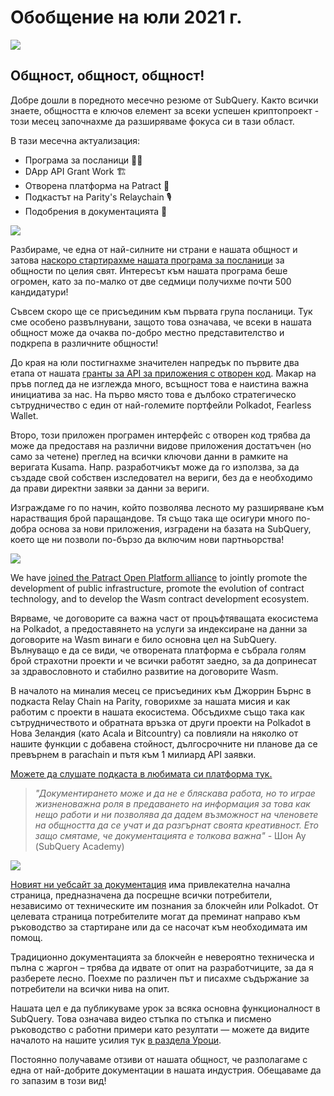 # Обобщение на юли 2021 г.

![](https://miro.medium.com/max/1400/1*2z3_9s-SY7dAvfe6xf9IDA.png)

## Общност, общност, общност!

Добре дошли в поредното месечно резюме от SubQuery. Както всички знаете, общността е ключов елемент за всеки успешен криптопроект - този месец започнахме да разширяваме фокуса си в тази област.

В тази месечна актуализация:

- Програма за посланици 👩💼
- DApp API Grant Work 🏗
- Отворена платформа на Patract 🌃
- Подкастът на Parity's Relaychain 🎙
- Подобрения в документацията 📑

![](https://miro.medium.com/max/1400/0*pe3Z3x1lGb_RLa5x)

Разбираме, че една от най-силните ни страни е нашата общност и затова [наскоро стартирахме нашата програма за посланици](../blogs/20210713-Introducing-the-SubQuery-Ambassador-Program.md) за общности по целия свят. Интересът към нашата програма беше огромен, като за по-малко от две седмици получихме почти 500 кандидатури!

Съвсем скоро ще се присъединим към първата група посланици. Тук сме особено развълнувани, защото това означава, че всеки в нашата общност може да очаква по-добро местно представителство и подкрепа в различните общности!

До края на юли постигнахме значителен напредък по първите два етапа от нашата [гранты за API за приложения с отворен код](https://kusama.polkassembly.io/treasury/95). Макар на пръв поглед да не изглежда много, всъщност това е наистина важна инициатива за нас. На първо място това е дълбоко стратегическо сътрудничество с един от най-големите портфейли Polkadot, Fearless Wallet.

Второ, този приложен програмен интерфейс с отворен код трябва да може да предоставя на различни видове приложения достатъчен (но само за четене) преглед на всички ключови данни в рамките на веригата Kusama. Напр. разработчикът може да го използва, за да създаде свой собствен изследовател на вериги, без да е необходимо да прави директни заявки за данни за вериги.

Изграждаме го по начин, който позволява лесното му разширяване към нарастващия брой паращандове. Тя също така ще осигури много по-добра основа за нови приложения, изградени на базата на SubQuery, което ще ни позволи по-бързо да включим нови партньорства!

![](https://miro.medium.com/max/1400/0*AhM68fyjjSp_2edZ)

We have [joined the Patract Open Platform alliance](../blogs/20210714-SubQuery-is-Joining-the-Patract-Open-Platform.md) to jointly promote the development of public infrastructure, promote the evolution of contract technology, and to develop the Wasm contract development ecosystem.

Вярваме, че договорите са важна част от процъфтяващата екосистема на Polkadot, а предоставянето на услуги за индексиране на данни за договорите на Wasm винаги е било основна цел на SubQuery. Вълнуващо е да се види, че отворената платформа е събрала голям брой страхотни проекти и че всички работят заедно, за да допринесат за здравословното и стабилно развитие на договорите Wasm.

В началото на миналия месец се присъединих към Джоррин Бърнс в подкаста Relay Chain на Parity, говорихме за нашата мисия и как работим с проекти в нашата екосистема. Обсъдихме също така как сътрудничеството и обратната връзка от други проекти на Polkadot в Нова Зеландия (като Acala и Bitcountry) са повлияли на няколко от нашите функции с добавена стойност, дългосрочните ни планове да се превърнем в parachain и пътя към 1 милиард API заявки.

[Можете да слушате подкаста в любимата си платформа тук.](https://relaychain.fm/35-querying-the-worlds-data-with-subquery)

> _"Документирането може и да не е бляскава работа, но то играе жизненоважна роля в предаването на информация за това как нещо работи и ни позволява да дадем възможност на членовете на общността да се учат и да разгърнат своята креативност. Ето защо смятаме, че документацията е толкова важна"_ - Шон Ау (SubQuery Academy)

![](https://miro.medium.com/max/1200/0*tvcfXFxHc6shdmAy.gif)

[Новият ни уебсайт за документация](https://doc.subquery.network/) има привлекателна начална страница, предназначена да посрещне всички потребители, независимо от техническите им познания за блокчейн или Polkadot. От целевата страница потребителите могат да преминат направо към ръководство за стартиране или да се насочат към необходимата им помощ.

Традиционно документацията за блокчейн е невероятно техническа и пълна с жаргон – трябва да идвате от опит на разработчиците, за да я разберете лесно. Поехме по различен път и писахме съдържание за потребители на всички нива на опит.

Нашата цел е да публикуваме урок за всяка основна функционалност в SubQuery. Това означава видео стъпка по стъпка и писмено ръководство с работни примери като резултати — можете да видите началото на нашите усилия тук [в раздела Уроци](https://doc.subquery.network/tutorials_examples/howto.html).

Постоянно получаваме отзиви от нашата общност, че разполагаме с една от най-добрите документации в нашата индустрия. Обещаваме да го запазим в този вид!
